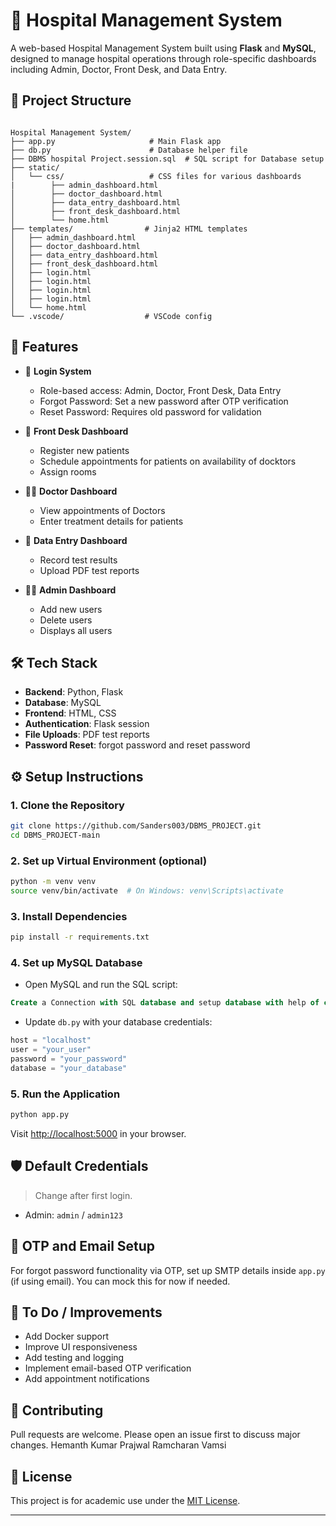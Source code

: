 # 🏥 Hospital Management System

A web-based Hospital Management System built using **Flask** and **MySQL**, designed to manage hospital operations through role-specific dashboards including Admin, Doctor, Front Desk, and Data Entry.

## 📂 Project Structure

```

Hospital Management System/
├── app.py                     # Main Flask app
├── db.py                      # Database helper file
├── DBMS hospital Project.session.sql  # SQL script for Database setup
├── static/
│   └── css/                   # CSS files for various dashboards
|        ├── admin_dashboard.html
│        ├── doctor_dashboard.html
│        ├── data_entry_dashboard.html
│        ├── front_desk_dashboard.html
│        └── home.html
├── templates/                # Jinja2 HTML templates
│   ├── admin_dashboard.html
│   ├── doctor_dashboard.html
│   ├── data_entry_dashboard.html
│   ├── front_desk_dashboard.html
│   ├── login.html
│   ├── login.html
│   ├── login.html
│   ├── login.html
│   └── home.html
└── .vscode/                  # VSCode config

````

## 🚀 Features

- 🔐 **Login System**
  - Role-based access: Admin, Doctor, Front Desk, Data Entry
  - Forgot Password: Set a new password after OTP verification
  - Reset Password: Requires old password for validation

- 🧾 **Front Desk Dashboard**
  - Register new patients
  - Schedule appointments for patients on availability of docktors
  - Assign rooms

- 👨‍⚕️ **Doctor Dashboard**
  - View appointments of Doctors
  - Enter treatment details for patients

- 🧪 **Data Entry Dashboard**
  - Record test results
  - Upload PDF test reports

- 🧑‍💼 **Admin Dashboard**
  - Add new users
  - Delete users
  - Displays all users

## 🛠️ Tech Stack

- **Backend**: Python, Flask
- **Database**: MySQL
- **Frontend**: HTML, CSS
- **Authentication**: Flask session
- **File Uploads**: PDF test reports
- **Password Reset**: forgot password and reset password 

## ⚙️ Setup Instructions

### 1. Clone the Repository

```bash
git clone https://github.com/Sanders003/DBMS_PROJECT.git
cd DBMS_PROJECT-main
````

### 2. Set up Virtual Environment (optional)

```bash
python -m venv venv
source venv/bin/activate  # On Windows: venv\Scripts\activate
```

### 3. Install Dependencies

```bash
pip install -r requirements.txt
```

### 4. Set up MySQL Database

* Open MySQL and run the SQL script:

```sql
Create a Connection with SQL database and setup database with help of contents of DBMS hospital Project.session.sql
```

* Update `db.py` with your database credentials:

```python
host = "localhost"
user = "your_user"
password = "your_password"
database = "your_database"
```

### 5. Run the Application

```bash
python app.py
```

Visit [http://localhost:5000](http://localhost:5000) in your browser.

## 🛡️ Default Credentials

> Change after first login.

* Admin: `admin` / `admin123`

## 📧 OTP and Email Setup

For forgot password functionality via OTP, set up SMTP details inside `app.py` (if using email). You can mock this for now if needed.

## 📌 To Do / Improvements

* Add Docker support
* Improve UI responsiveness
* Add testing and logging
* Implement email-based OTP verification
* Add appointment notifications

## 🤝 Contributing

Pull requests are welcome. Please open an issue first to discuss major changes.
Hemanth Kumar
Prajwal
Ramcharan
Vamsi

## 📄 License

This project is for academic use under the [MIT License](LICENSE).

---

